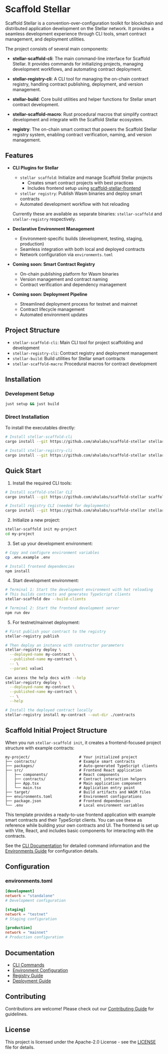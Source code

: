 # Scaffold Stellar

Scaffold Stellar is a convention-over-configuration toolkit for blockchain and distributed application development on the Stellar network. It provides a seamless development experience through CLI tools, smart contract management, and deployment utilities.

The project consists of several main components:

- **stellar-scaffold-cli**: The main command-line interface for Scaffold Stellar. It provides commands for initializing projects, managing development workflows, and automating contract deployment.

- **stellar-registry-cli**: A CLI tool for managing the on-chain contract registry, handling contract publishing, deployment, and version management.

- **stellar-build**: Core build utilities and helper functions for Stellar smart contract development.

- **stellar-scaffold-macro**: Rust procedural macros that simplify contract development and integrate with the Scaffold Stellar ecosystem.

- **registry**: The on-chain smart contract that powers the Scaffold Stellar registry system, enabling contract verification, naming, and version management.


## Features

- **CLI Plugins for Stellar**
  - `stellar scaffold`: Initialize and manage Scaffold Stellar projects
    - Creates smart contract projects with best practices
    - Includes frontend setup using [scaffold-stellar-frontend](https://github.com/AhaLabs/scaffold-stellar-frontend)
  - `stellar registry`: Publish Wasm binaries and deploy smart contracts
  - Automated development workflow with hot reloading

  Currently these are available as separate binaries: `stellar-scaffold` and `stellar-registry` respectively.

- **Declarative Environment Management**
  - Environment-specific builds (development, testing, staging, production)
  - Seamless integration with both local and deployed contracts
  - Network configuration via `environments.toml`

- **Coming soon: Smart Contract Registry**
  - On-chain publishing platform for Wasm binaries
  - Version management and contract naming
  - Contract verification and dependency management

- **Coming soon: Deployment Pipeline**
  - Streamlined deployment process for testnet and mainnet
  - Contract lifecycle management
  - Automated environment updates

## Project Structure

- `stellar-scaffold-cli`: Main CLI tool for project scaffolding and development
- `stellar-registry-cli`: Contract registry and deployment management
- `stellar-build`: Build utilities for Stellar smart contracts
- `stellar-scaffold-macro`: Procedural macros for contract development

## Installation

### Development Setup
```bash
just setup && just build
```

### Direct Installation
To install the executables directly:

```bash
# Install stellar-scaffold-cli
cargo install --git https://github.com/ahalabs/scaffold-stellar stellar-scaffold-cli

# Install stellar-registry-cli
cargo install --git https://github.com/ahalabs/scaffold-stellar stellar-registry-cli
```

## Quick Start

1. Install the required CLI tools:
```bash
# Install scaffold-stellar CLI
cargo install --git https://github.com/ahalabs/scaffold-stellar scaffold-stellar-cli

# Install registry CLI (needed for deployments)
cargo install --git https://github.com/ahalabs/scaffold-stellar stellar-registry-cli
```

2. Initialize a new project:
```bash
stellar-scaffold init my-project
cd my-project
```

3. Set up your development environment:
```bash
# Copy and configure environment variables
cp .env.example .env

# Install frontend dependencies
npm install
```

4. Start development environment:
```bash
# Terminal 1: Start the development environment with hot reloading
# This builds contracts and generates TypeScript clients
stellar-scaffold dev --build-clients

# Terminal 2: Start the frontend development server
npm run dev
```

5. For testnet/mainnet deployment:
```bash
# First publish your contract to the registry
stellar-registry publish

# Then deploy an instance with constructor parameters
stellar-registry deploy \
  --deployed-name my-contract \
  --published-name my-contract \
  -- \
  --param1 value1
  
Can access the help docs with --help
stellar-registry deploy \
  --deployed-name my-contract \
  --published-name my-contract \
  -- \
  --help

# Install the deployed contract locally
stellar-registry install my-contract --out-dir ./contracts
```

## Scaffold Initial Project Structure

When you run `stellar-scaffold init`, it creates a frontend-focused project structure with example contracts:

```
my-project/                      # Your initialized project
├── contracts/                   # Example smart contracts
├── packages/                    # Auto-generated TypeScript clients
├── src/                         # Frontend React application
│   ├── components/              # React components
│   ├── contracts/               # Contract interaction helpers
│   ├── App.tsx                  # Main application component
│   └── main.tsx                 # Application entry point
├── target/                      # Build artifacts and WASM files
├── environments.toml            # Environment configurations
├── package.json                 # Frontend dependencies
└── .env                         # Local environment variables
```

This template provides a ready-to-use frontend application with example smart contracts and their TypeScript clients. You can use these as reference while building your own contracts and UI. The frontend is set up with Vite, React, and includes basic components for interacting with the contracts.

See the [CLI Documentation](./docs/cli.md) for detailed command information and the [Environments Guide](./docs/environments.md) for configuration details.

## Configuration

### environments.toml

```toml
[development]
network = "standalone"
# Development configuration

[staging]
network = "testnet"
# Staging configuration

[production]
network = "mainnet"
# Production configuration
```

## Documentation

- [CLI Commands](./docs/cli.md)
- [Environment Configuration](./docs/environments.md)
- [Registry Guide](./docs/registry.md)
- [Deployment Guide](./docs/deployment.md)

## Contributing

Contributions are welcome! Please check out our [Contributing Guide](CONTRIBUTING.md) for guidelines.

## License

This project is licensed under the Apache-2.0 License - see the [LICENSE](LICENSE) file for details.
